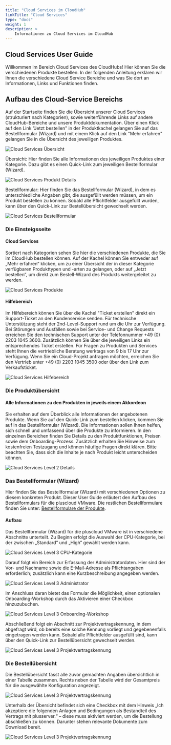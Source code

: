 ```yaml
---
title: "Cloud Services im CloudHub"
linkTitle: "Cloud Services"
type: "docs"
weight: 1
description: >
    Informationen zu Cloud Services im CloudHub
---
```


## Cloud Services User Guide

Willkommen im Bereich Cloud Services des CloudHubs! Hier können Sie die verschiedenen Produkte bestellen. In der folgenden Anleitung erklären wir Ihnen die verschiedene Cloud Service Bereiche und was Sie dort an Informationen, Links und Funktionen finden.

## Aufbau des Cloud-Service Bereichs

Auf der Startseite finden Sie die Übersicht unserer Cloud Services (strukturiert nach Kategorien), sowie weiterführende Links auf andere CloudHub-Bereiche und unsere Produktdokumentation. Über einen Klick auf den Link "Jetzt bestellen" in der Produktkachel gelangen Sie auf das Bestellformular (Wizard) und mit einem Klick auf den Link "Mehr erfahren" gelangen Sie in die Übersicht des jeweiligen Produktes.

![Cloud Services Übersicht](../img/cloud-services/cloud-services-overview.png)

Übersicht: Hier finden Sie alle Informationen des jeweiligen Produktes einer Kategorie. Dazu gibt es einen Quick-Link zum jeweiligen Bestellformular (Wizard).

![Cloud Services Produkt Details](../img/cloud-services/cloud-services-level2.png)

Bestellformular: Hier finden Sie das Bestellformular (Wizard), in dem es unterschiedliche Angaben gibt, die ausgefüllt werden müssen, um ein Produkt bestellen zu können. Sobald alle Pflichtfelder ausgefüllt wurden, kann über den Quick-Link zur Bestellübersicht gewechselt werden.

![Cloud Services Bestellformular](../img/cloud-services/cloud-services-level3.png)

### Die Einsteigsseite

#### Cloud Services

Sortiert nach Kategorien sehen Sie hier die verschiedenen Produkte, die Sie im CloudHub bestellen können. Auf der Kachel können Sie entweder auf „Mehr erfahren“ klicken, um zu einer Übersicht der in dieser Kategorie verfügbaren Produkttypen und -arten zu gelangen, oder auf „Jetzt bestellen“, um direkt zum Bestell-Wizard des Produkts weitergeleitet zu werden.

![Cloud Services Produkte](../img/cloud-services/cloud-services-products.png)

#### Hilfebereich

Im Hilfebereich können Sie über die Kachel "Ticket erstellen" direkt ein Support-Ticket an den Kundenservice senden.
Für technische Unterstützung steht der 2nd-Level-Support rund um die Uhr zur Verfügung. Bei Störungen und Ausfällen sowie bei Service- und Change Requests erreichen Sie den technischen Support unter der Telefonnummer +49 (0) 2203 1045 3600. Zusätzlich können Sie über die jeweiligen Links ein entsprechendes Ticket erstellen.
Für Fragen zu Produkten und Services steht Ihnen die vertriebliche Beratung werktags von 9 bis 17 Uhr zur Verfügung. Wenn Sie ein Cloud-Projekt anfragen möchten, erreichen Sie den Vertrieb unter +49 (0) 2203 1045 3500 oder über den Link zum Verkaufsticket.

![Cloud Services Hilfebereich](../img/cloud-services/cloud-services-products-help-area.png)

### Die Produktübersicht

#### Alle Informationen zu den Produkten in jeweils einem Akkordeon

Sie erhalten auf dem Überblick alle Informationen der angebotenen Produkte. Wenn Sie auf den Quick-Link zum bestellen klicken, kommen Sie auf in das Bestellformular (Wizard). Die Informationen sollen Ihnen helfen, sich schnell und umfassend über die Produkte zu informieren. In den einzelnen Bereichen finden Sie Details zu den Produktfunktionen, Preisen sowie dem Onboarding-Prozess. Zusätzlich erhalten Sie Hinweise zum kostenfreien Testzugang und können häufige Fragen direkt klären. Bitte beachten Sie, dass sich die Inhalte je nach Produkt leicht unterscheiden können.

![Cloud Services Level 2 Details](../img/cloud-services/cloud-services-level2-details.png)

### Das Bestellformular (Wizard)

Hier finden Sie das Bestellformular (Wizard) mit verschiedenen Optionen zu diesem konkreten Produkt. Dieser User Guide erläutert den Aufbau des Bestellformulars für die pluscloud VMware. Die restlichen Bestellformulare finden Sie unter:
[Bestellformulare der Produkte](http://localhost:1313/de/cloudhub/step-by-step-guide/order-wizards/).

#### Aufbau

Das Bestellformular (Wizard) für die pluscloud VMware ist in verschiedene Abschnitte unterteilt. Zu Beginn erfolgt die Auswahl der CPU-Kategorie, bei der zwischen „Standard“ und „High“ gewählt werden kann.

![Cloud Services Level 3 CPU-Kategorie](../img/cloud-services/cloud-services-level3-cpu.png)

Darauf folgt ein Bereich zur Erfassung der Administratordaten. Hier sind der Vor- und Nachname sowie die E-Mail-Adresse als Pflichtangaben erforderlich; zusätzlich kann eine Kurzbeschreibung angegeben werden.

![Cloud Services Level 3 Administrator](../img/cloud-services/cloud-services-level3-administrator.png)

Im Anschluss daran bietet das Formular die Möglichkeit, einen optionalen Onboarding-Workshop durch das Aktivieren einer Checkbox hinzuzubuchen.

![Cloud Services Level 3 Onboarding-Workshop](../img/cloud-services/cloud-services-level3-onboarding.png)

Abschließend folgt ein Abschnitt zur Projektvertragskennung, in dem abgefragt wird, ob bereits eine solche Kennung vorliegt und gegebenenfalls eingetragen werden kann. Sobald alle Pflichtfelder ausgefüllt sind, kann über den Quick-Link zur Bestellübersicht gewechselt werden.

![Cloud Services Level 3 Projektvertragskennung](../img/cloud-services/cloud-services-level3-project-contract-number.png)

### Die Bestellübersicht

Die Bestellübersicht fasst alle zuvor gemachten Angaben übersichtlich in einer Tabelle zusammen. Rechts neben der Tabelle wird der Gesamtpreis für die ausgewählte Konfiguration angezeigt.

![Cloud Services Level 3 Projektvertragskennung](../img/cloud-services/cloud-services-order-overview-table.png)


Unterhalb der Übersicht befindet sich eine Checkbox mit dem Hinweis „Ich akzeptiere die folgenden Anlagen und Bedingungen als Bestandteil des Vertrags mit plusserver.“ – diese muss aktiviert werden, um die Bestellung abschließen zu können.
Darunter stehen relevante Dokumente zum Download bereit.

![Cloud Services Level 3 Projektvertragskennung](../img/cloud-services/cloud-services-order-overview-checkbox.png)
